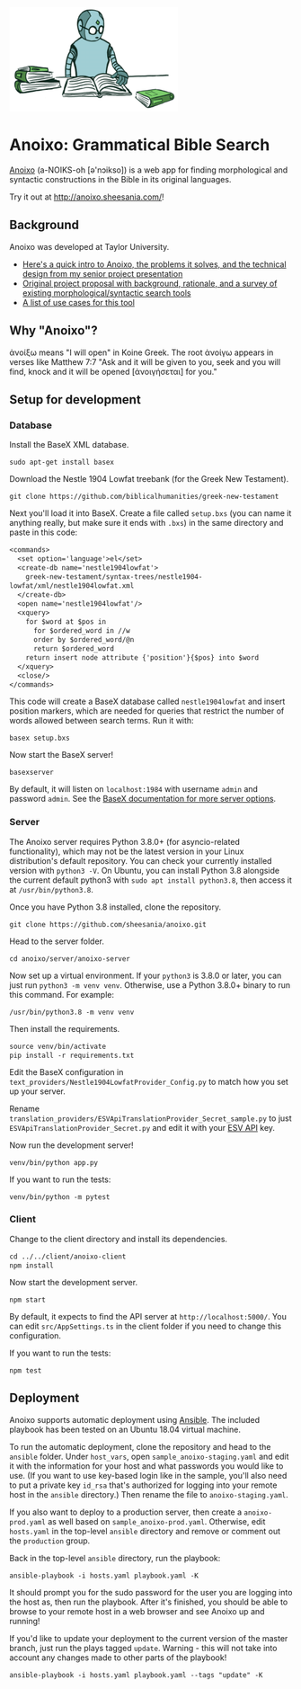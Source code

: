 ![Friendly robot logo](logo.png)
# Anoixo: Grammatical Bible Search
[Anoixo](#why-anoixo) (a-NOIKS-oh [ə'nɔikso]) is a web app for finding morphological and syntactic constructions in the Bible in its original languages.

Try it out at http://anoixo.sheesania.com/!

## Background
Anoixo was developed at Taylor University.

- [Here's a quick intro to Anoixo, the problems it solves, and the technical design from my senior project presentation](https://drive.google.com/file/d/1FMJDJQPTuPu5CdDPbUqUXINAtNcARxVG/view?usp=sharing)
- [Original project proposal with background, rationale, and a survey of existing morphological/syntactic search tools](https://docs.google.com/document/d/1tC8CPp7WmkOH8jjgBRM_YxbxWEMFS7oJpzKfHDsqlTA/edit?usp=sharing)
- [A list of use cases for this tool](https://docs.google.com/document/d/1QOQpY0kGr6Km8lhTpPEhFMSxMB0C4uTeNH45Kl_2SKg/edit?usp=sharing)

## Why "Anoixo"?
ἀνοίξω means "I will open" in Koine Greek. The root ἀνοίγω appears in verses like Matthew 7:7 "Ask and it will be given to you, seek and you will find, knock and it will be opened [ἀνοιγήσεται] for you."

## Setup for development
### Database
Install the BaseX XML database.

```
sudo apt-get install basex
```

Download the Nestle 1904 Lowfat treebank (for the Greek New Testament).

```
git clone https://github.com/biblicalhumanities/greek-new-testament
```

Next you'll load it into BaseX. Create a file called `setup.bxs` (you can name it anything really, but make sure it ends
with `.bxs`) in the same directory and paste in this code:

```
<commands>
  <set option='language'>el</set>
  <create-db name='nestle1904lowfat'>
    greek-new-testament/syntax-trees/nestle1904-lowfat/xml/nestle1904lowfat.xml
  </create-db>
  <open name='nestle1904lowfat'/>
  <xquery>
    for $word at $pos in
      for $ordered_word in //w
      order by $ordered_word/@n
      return $ordered_word
    return insert node attribute {'position'}{$pos} into $word
  </xquery>
  <close/>
</commands>
```

This code will create a BaseX database called `nestle1904lowfat` and insert position markers, which are needed for
queries that restrict the number of words allowed between search terms. Run it with:

```
basex setup.bxs
```

Now start the BaseX server!

```
basexserver
```

By default, it will listen on `localhost:1984` with username `admin` and password `admin`. See the [BaseX documentation for more server options](http://docs.basex.org/wiki/Command-Line_Options#Server).

### Server
The Anoixo server requires Python 3.8.0+ (for asyncio-related functionality), which may not be the latest version in your Linux distribution's default repository. You can check your currently installed version with `python3 -V`. On Ubuntu, you can install Python 3.8 alongside the current default python3 with `sudo apt install python3.8`, then access it at `/usr/bin/python3.8`.

Once you have Python 3.8 installed, clone the repository.

```
git clone https://github.com/sheesania/anoixo.git
```

Head to the server folder.

```
cd anoixo/server/anoixo-server
```

Now set up a virtual environment. If your `python3` is 3.8.0 or later, you can just run `python3 -m venv venv`. Otherwise, use a Python 3.8.0+ binary to run this command. For example:

```
/usr/bin/python3.8 -m venv venv
```

Then install the requirements.

```
source venv/bin/activate
pip install -r requirements.txt
```

Edit the BaseX configuration in `text_providers/Nestle1904LowfatProvider_Config.py` to match how you set up your server.

Rename `translation_providers/ESVApiTranslationProvider_Secret_sample.py` to just `ESVApiTranslationProvider_Secret.py` and edit it with your [ESV API](https://api.esv.org/) key.

Now run the development server!

```
venv/bin/python app.py
```

If you want to run the tests:

```
venv/bin/python -m pytest
```

### Client
Change to the client directory and install its dependencies.

```
cd ../../client/anoixo-client
npm install
```

Now start the development server.

```
npm start
```

By default, it expects to find the API server at `http://localhost:5000/`. You can edit `src/AppSettings.ts` in the client folder if you need to change this configuration.

If you want to run the tests:

```
npm test
```

## Deployment
Anoixo supports automatic deployment using [Ansible](https://www.ansible.com/). The included playbook has been tested on an Ubuntu 18.04 virtual machine.

To run the automatic deployment, clone the repository and head to the `ansible` folder. Under `host_vars`, open `sample_anoixo-staging.yaml` and edit it with the information for your host and what passwords you would like to use. (If you want to use key-based login like in the sample, you'll also need to put a private key `id_rsa` that's authorized for logging into your remote host in the `ansible` directory.) Then rename the file to `anoixo-staging.yaml`.

If you also want to deploy to a production server, then create a `anoixo-prod.yaml` as well based on `sample_anoixo-prod.yaml`. Otherwise, edit `hosts.yaml` in the top-level `ansible` directory and remove or comment out the `production` group.

Back in the top-level `ansible` directory, run the playbook:

```
ansible-playbook -i hosts.yaml playbook.yaml -K
```

It should prompt you for the sudo password for the user you are logging into the host as, then run the playbook. After it's finished, you should be able to browse to your remote host in a web browser and see Anoixo up and running!

If you'd like to update your deployment to the current version of the master branch, just run the plays tagged `update`. Warning - this will not take into account any changes made to other parts of the playbook!

```
ansible-playbook -i hosts.yaml playbook.yaml --tags "update" -K
```
